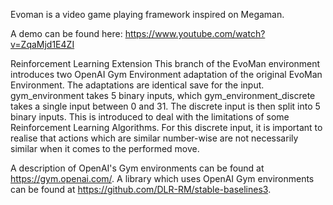 Evoman is a video game playing framework inspired on Megaman.

A demo can be found here: https://www.youtube.com/watch?v=ZqaMjd1E4ZI

Reinforcement Learning Extension
This branch of the EvoMan environment introduces two OpenAI Gym Environment adaptation of the original EvoMan Environment. The adaptations are identical save for the input. gym_environment takes 5 binary inputs, which gym_environment_discrete takes a single input between 0 and 31. The discrete input is then split into 5 binary inputs. This is introduced to deal with the limitations of some Reinforcement Learning Algorithms. For this discrete input, it is important to realise that actions which are similar number-wise are not necessarily similar when it comes to the performed move.

A description of OpenAI's Gym environments can be found at https://gym.openai.com/. A library which uses OpenAI Gym environments can be found at https://github.com/DLR-RM/stable-baselines3.
